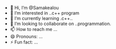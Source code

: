 - 👋 Hi, I’m @Samakealou
- 👀 I’m interested in ..c++ program 
- 🌱 I’m currently learning .c++..
- 💞️ I’m looking to collaborate on ..programmation.
- 📫 How to reach me ...
- 😄 Pronouns: ...
- ⚡ Fun fact: ...

<!---
Samakealou/Samakealou is a ✨ special ✨ repository because its `README.md` (this file) appears on your GitHub profile.
You can click the Preview link to take a look at your changes.
--->
